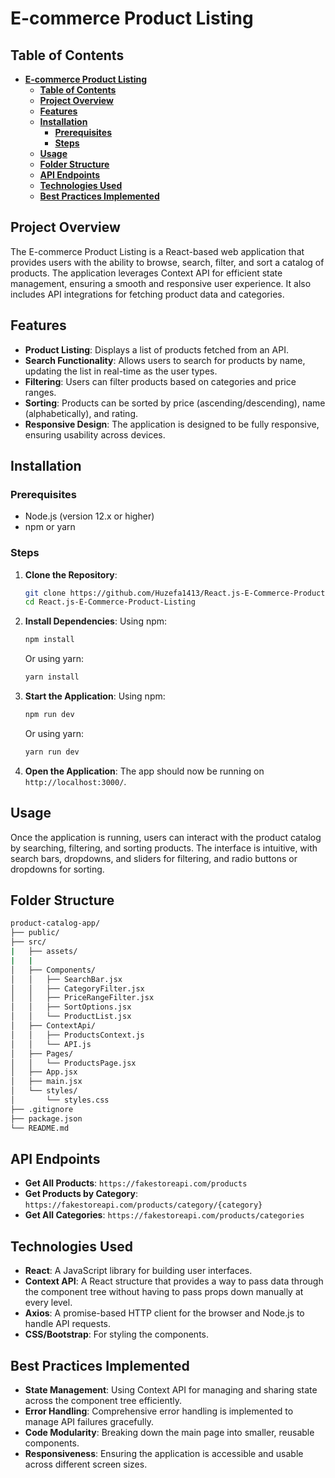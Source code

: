 # **E-commerce Product Listing**

## **Table of Contents**

- [**E-commerce Product Listing**](#e-commerce-product-listing)
  - [**Table of Contents**](#table-of-contents)
  - [**Project Overview**](#project-overview)
  - [**Features**](#features)
  - [**Installation**](#installation)
    - [**Prerequisites**](#prerequisites)
    - [**Steps**](#steps)
  - [**Usage**](#usage)
  - [**Folder Structure**](#folder-structure)
  - [**API Endpoints**](#api-endpoints)
  - [**Technologies Used**](#technologies-used)
  - [**Best Practices Implemented**](#best-practices-implemented)

## **Project Overview**

The E-commerce Product Listing is a React-based web application that provides users with the ability to browse, search, filter, and sort a catalog of products. The application leverages Context API for efficient state management, ensuring a smooth and responsive user experience. It also includes API integrations for fetching product data and categories.

## **Features**

- **Product Listing**: Displays a list of products fetched from an API.
- **Search Functionality**: Allows users to search for products by name, updating the list in real-time as the user types.
- **Filtering**: Users can filter products based on categories and price ranges.
- **Sorting**: Products can be sorted by price (ascending/descending), name (alphabetically), and rating.
- **Responsive Design**: The application is designed to be fully responsive, ensuring usability across devices.

## **Installation**

### **Prerequisites**

- Node.js (version 12.x or higher)
- npm or yarn

### **Steps**

1. **Clone the Repository**:

   ```bash
   git clone https://github.com/Huzefa1413/React.js-E-Commerce-Product-Listing.git
   cd React.js-E-Commerce-Product-Listing
   ```

2. **Install Dependencies**:
   Using npm:

   ```bash
   npm install
   ```

   Or using yarn:

   ```bash
   yarn install
   ```

3. **Start the Application**:
   Using npm:

   ```bash
   npm run dev
   ```

   Or using yarn:

   ```bash
   yarn run dev
   ```

4. **Open the Application**:
   The app should now be running on `http://localhost:3000/`.

## **Usage**

Once the application is running, users can interact with the product catalog by searching, filtering, and sorting products. The interface is intuitive, with search bars, dropdowns, and sliders for filtering, and radio buttons or dropdowns for sorting.

## **Folder Structure**

```bash
product-catalog-app/
├── public/
├── src/
|   ├── assets/
|   |
│   ├── Components/
│   │   ├── SearchBar.jsx
│   │   ├── CategoryFilter.jsx
│   │   ├── PriceRangeFilter.jsx
│   │   ├── SortOptions.jsx
│   │   └── ProductList.jsx
│   ├── ContextApi/
│   │   ├── ProductsContext.js
│   │   └── API.js
│   ├── Pages/
│   │   └── ProductsPage.jsx
│   ├── App.jsx
│   ├── main.jsx
│   └── styles/
│       └── styles.css
├── .gitignore
├── package.json
└── README.md
```

## **API Endpoints**

- **Get All Products**: `https://fakestoreapi.com/products`
- **Get Products by Category**: `https://fakestoreapi.com/products/category/{category}`
- **Get All Categories**: `https://fakestoreapi.com/products/categories`

## **Technologies Used**

- **React**: A JavaScript library for building user interfaces.
- **Context API**: A React structure that provides a way to pass data through the component tree without having to pass props down manually at every level.
- **Axios**: A promise-based HTTP client for the browser and Node.js to handle API requests.
- **CSS/Bootstrap**: For styling the components.

## **Best Practices Implemented**

- **State Management**: Using Context API for managing and sharing state across the component tree efficiently.
- **Error Handling**: Comprehensive error handling is implemented to manage API failures gracefully.
- **Code Modularity**: Breaking down the main page into smaller, reusable components.
- **Responsiveness**: Ensuring the application is accessible and usable across different screen sizes.
